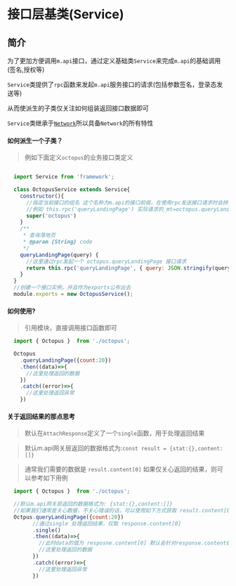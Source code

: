# 接口层基类(Service)

## 简介

为了更加方便调用`m.api`接口，通过定义基础类`Service`来完成`m.api`的基础调用(签名,授权等)

`Service`类提供了`rpc`函数来发起`m.api`服务接口的请求(包括参数签名，登录态发送等)

从而使派生的子类仅关注如何组装返回接口数据即可

`Service`类继承于[`Network`](/app/framework/network)所以具备`Network`的所有特性

#### 如何派生一个子类？

> 例如下面定义`octopus`的业务接口类定义

```js

  import Service from 'framework';

  class OctopusService extends Service{
    constructor(){
      //指定当前接口的组名 这个名称为m.api的接口前缀，在使用rpc发送接口请求时会拼接至方法名前
      //例如 this.rpc('queryLandingPage') 实际请求的_mt=octopus.queryLandingPage
      super('octopus')
    }
    /**
     * 查询落地页
     * @param {String} code
     */
    queryLandingPage(query) {
      //这里通过rpc发起一个 octopus.queryLandingPage 接口请求
      return this.rpc('queryLandingPage', { query: JSON.stringify(query) });
    }
  }
  //创建一个接口实例，并且作为exports公布出去
  module.exports = new OctopusService();
```

#### 如何使用?

> 引用模块，直接调用接口函数即可

```js
  import { Octopus }  from './octopus';

  Octopus
    .queryLandingPage({count:20})
    .then((data)=>{
      //这里处理返回的数据
    })
    .catch((error)=>{
      //这里处理返回异常
    })
```

#### 关于返回结果的那点思考

> 默认在`AttachResponse`定义了一个`single`函数，用于处理返回结果 

> 默认m.api网关层返回的数据格式为:`const result = {stat:{},content:[]}`

> 通常我们需要的数据是 `result.content[0]` 如果仅关心返回的结果，则可以参考如下用例

```js
  import { Octopus }  from './octopus';

  //默认m.api网关层返回的数据格式为: {stat:{},content:[]} 
  //如果我们通常是关心数据，不关心错误的话，可以使用如下方式获取 result.content[0]的数据
  Octpus.queryLandingPage({count:20})
        //通过single 处理返回结果，仅取 response.content[0]
        .single()
        .then((data)=>{
          //此时data的值为 resposne.content[0] 默认会针对response.content做处理     
          //这里处理返回的数据
        })
        .catch((error)=>{
          //这里处理返回异常
        })
```